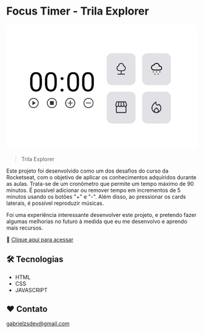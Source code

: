 # Focus Timer - Trila Explorer

![preview](./image/preview.png)

> Trila Explorer

Este projeto foi desenvolvido como um dos desafios do curso da Rocketseat, com o objetivo de aplicar os conhecimentos adquiridos durante as aulas. Trata-se de um cronômetro que permite um tempo máximo de 90 minutos. É possível adicionar ou remover tempo em incrementos de 5 minutos usando os botões "+" e "-". Além disso, ao pressionar os cards laterais, é possível reproduzir músicas.

Foi uma experiência interessante desenvolver este projeto, e pretendo fazer algumas melhorias no futuro à medida que eu me desenvolvo e aprendo mais recursos.

🔗 [Clique aqui para acessar](https://gabrielzacariassoler.github.io/FocusTimer/)

## 🛠️ Tecnologias

- HTML
- CSS
- JAVASCRIPT

## ❤️ Contato

gabrielzsdev@gmail.com
